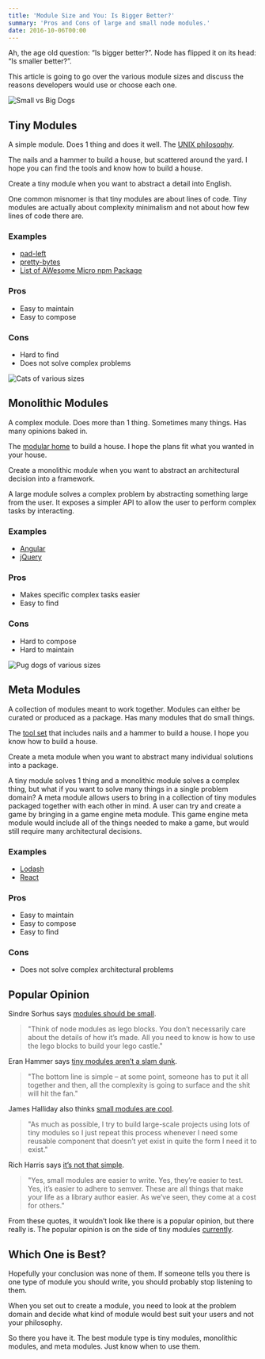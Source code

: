 ```yaml
---
title: 'Module Size and You: Is Bigger Better?'
summary: 'Pros and Cons of large and small node modules.'
date: 2016-10-06T00:00
---
```

<post-header />

Ah, the age old question: “Is bigger better?”. Node has flipped it on its head: “Is smaller better?”.

This article is going to go over the various module sizes and discuss the reasons developers would use or choose each one.

![Small vs Big Dogs](./images/924797_878671665545667_385439750_n.webp)

## Tiny Modules

A simple module. Does 1 thing and does it well.
The [UNIX philosophy](http://www.catb.org/esr/writings/taoup/html/ch01s06.html).

The nails and a hammer to build a house, but scattered around the yard.
I hope you can find the tools and know how to build a house.

Create a tiny module when you want to abstract a detail into English.

One common misnomer is that tiny modules are about lines of code.
Tiny modules are actually about complexity minimalism and not about how few lines of code there are.

### Examples

- [pad-left](https://github.com/jonschlinkert/pad-left)
- [pretty-bytes](https://github.com/sindresorhus/pretty-bytes)
- [List of AWesome Micro npm Package](https://github.com/parro-it/awesome-micro-npm-packages)

### Pros

- Easy to maintain
- Easy to compose

### Cons

- Hard to find
- Does not solve complex problems

![Cats of various sizes](./images/tumblr_lpseff4tbm1qi805wo1_500.jpg)

## Monolithic Modules

A complex module.
Does more than 1 thing.
Sometimes many things.
Has many opinions baked in.

The [modular home](https://en.wikipedia.org/wiki/Modular_building) to build a house.
I hope the plans fit what you wanted in your house.

Create a monolithic module when you want to abstract an architectural decision into a framework.

A large module solves a complex problem by abstracting something large from the user.
It exposes a simpler API to allow the user to perform complex tasks by interacting.

### Examples

- [Angular](https://github.com/angular/angular/tree/afb4bd9ef60dcc0ac4c7acde16fca3d48d2129ee)
- [jQuery](https://github.com/jquery/jquery)

### Pros

- Makes specific complex tasks easier
- Easy to find

### Cons

- Hard to compose
- Hard to maintain

![Pug dogs of various sizes](./images/1353440635851774.jpg)

## Meta Modules

A collection of modules meant to work together.
Modules can either be curated or produced as a package.
Has many modules that do small things.

The [tool set](https://www.amazon.com/Williams-WSC-167TB-Electrical-Maintenance-167-Piece/dp/B00GRGF1WI/ref=sr_1_6?s=power-hand-tools&rps=1&ie=UTF8&qid=1475807479&sr=1-6&keywords=toolbox+piece&refinements=p_85%3A2470955011)
that includes nails and a hammer to build a house.
I hope you know how to build a house.

Create a meta module when you want to abstract many individual solutions into a package.

A tiny module solves 1 thing and a monolithic module solves a complex thing,
but what if you want to solve many things in a single problem domain?
A meta module allows users to bring in a collection of tiny modules packaged together with each other in mind.
A user can try and create a game by bringing in a game engine meta module.
This game engine meta module would include all of the things needed to make a game,
but would still require many architectural decisions.

### Examples

- [Lodash](https://github.com/lodash/lodash)
- [React](https://github.com/facebook/react/tree/master/packages)

### Pros

- Easy to maintain
- Easy to compose
- Easy to find

### Cons

- Does not solve complex architectural problems

## Popular Opinion

Sindre Sorhus says [modules should be small](http://dailyjs.com/2015/07/02/small-modules-complexity-over-size/).

> "Think of node modules as lego blocks.
> You don’t necessarily care about the details of how it’s made.
> All you need to know is how to use the lego blocks to build your lego castle."

Eran Hammer says [tiny modules aren’t a slam dunk](https://hueniverse.com/2014/05/30/the-fallacy-of-tiny-modules/).

> "The bottom line is simple – at some point, someone has to put it all together and then,
> all the complexity is going to surface and the shit will hit the fan."

James Halliday also thinks [small modules are cool](https://gist.github.com/substack/5075355).

> "As much as possible, I try to build large-scale projects using lots of tiny
> modules so I just repeat this process whenever I need some reusable component
> that doesn’t yet exist in quite the form I need it to exist."

Rich Harris says [it’s not that simple](https://medium.com/@Rich_Harris/small-modules-it-s-not-quite-that-simple-3ca532d65de4#.gn3k26gc5).

> "Yes, small modules are easier to write.
> Yes, they’re easier to test.
> Yes, it’s easier to adhere to semver.
> These are all things that make your life as a library author easier.
> As we’ve seen, they come at a cost for others."

From these quotes, it wouldn’t look like there is a popular opinion, but there really is.
The popular opinion is on the side of tiny modules [currently](http://thenodeway.io/introduction/#build-small-single-purpose-modules).

## Which One is Best?

Hopefully your conclusion was none of them.
If someone tells you there is one type of module you should write, you should probably stop listening to them.

When you set out to create a module, you need to look at the problem domain and
decide what kind of module would best suit your users and not your philosophy.

So there you have it.
The best module type is tiny modules, monolithic modules, and meta modules.
Just know when to use them.

